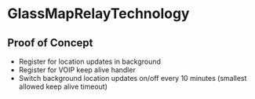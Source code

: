 GlassMapRelayTechnology
====================

Proof of Concept
-----------------

* Register for location updates in background
* Register for VOIP keep alive handler
* Switch background location updates on/off every 10 minutes (smallest allowed keep alive timeout)

